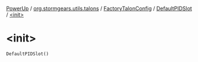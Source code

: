 [PowerUp](../../../index.md) / [org.stormgears.utils.talons](../../index.md) / [FactoryTalonConfig](../index.md) / [DefaultPIDSlot](index.md) / [&lt;init&gt;](./-init-.md)

# &lt;init&gt;

`DefaultPIDSlot()`